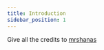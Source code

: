 ```yaml
---
title: Introduction
sidebar_position: 1
---
```


Give all the credits to [mrshanas](https://github.com/mrshanas)
